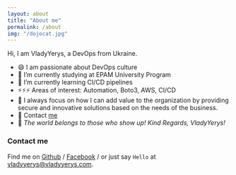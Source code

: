 ```yaml
---
layout: about
title: "About me"
permalink: /about
img: "/dojocat.jpg"
---
```


Hi, I am VladyYerys, a DevOps from Ukraine.

- 😄 I am passionate about DevOps culture
- 🔭 I’m currently studying at EPAM University Program
- 🌱 I’m currently learning CI/CD pipelines
- ⚡⚡⚡ Areas of interest: Automation, Boto3, AWS, CI/CD       
- 👯 I always focus on how I can add value to the organization by providing secure and innovative solutions based on the needs of the business.
- 💬 Contact [me](https://t.me/VladyYerys) 
- 💞️ *The world belongs to those who show up!
           Kind Regards,
            VladyYerys!*

### Contact me

Find me on [Github][github] / [Facebook][facebook] / or just say `Hello` at
[vladyyerys@vladyyerys.com](vladyyerys@vladyyerys.com).


[github]: https://github.com/VladyYerys
[facebook]: https://www.facebook.com/yerys.vlady/
